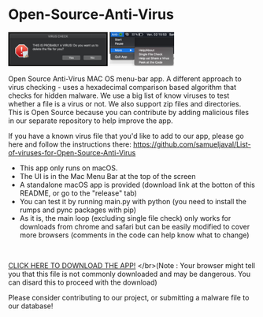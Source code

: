 # Open-Source-Anti-Virus

<img src="imgs/alert.png" height="40%" width="40%" > <img src="imgs/menu_bar.png" height="26%" width="26%" > 


Open Source Anti-Virus MAC OS menu-bar app. A different approach to virus checking - uses a hexadecimal comparison based algorithm that checks for hidden malware. 
We use a big list of know viruses to test whether a file is a virus or not. We also support zip files and directories. This is Open Source because you can contribute by adding malicious files in our separate repository to help improve the app.

If you have a known virus file that you'd like to add to our app, please go here and follow the instructions there:
https://github.com/samueljaval/List-of-viruses-for-Open-Source-Anti-Virus

 - This app only runs on macOS.
 - The UI is in the Mac Menu Bar at the top of the screen
 - A standalone macOS app is provided (download link at the botton of this README, or go to the "release" tab) 
 - You can test it by running main.py with python (you need to install the rumps and pync packages with pip) 
 - As it is, the main loop (excluding single file check) only works for downloads from chrome and safari but can be easily modified to cover more browsers (comments in the code can help know what to change)  
</br>

[CLICK HERE TO DOWNLOAD THE APP!](https://github.com/alpiazza13/Open-Source-Anti-Virus/raw/master/Anti-Virus(no_emoji).zip)
</br>(Note : Your browser might tell you that this file is not commonly downloaded and may be dangerous. You can disard this to proceed with the download) 

Please consider contributing to our project, or submitting a malware file to our database!
